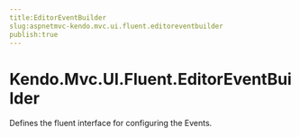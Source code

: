 ```yaml
---
title:EditorEventBuilder
slug:aspnetmvc-kendo.mvc.ui.fluent.editoreventbuilder
publish:true
---
```


# Kendo.Mvc.UI.Fluent.EditorEventBuilder

Defines the fluent interface for configuring the Events.